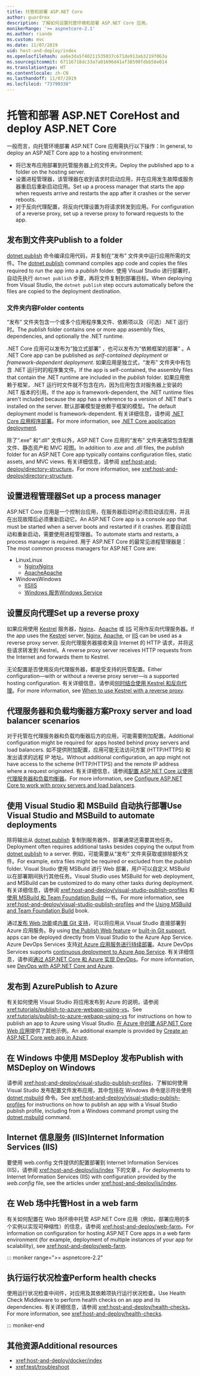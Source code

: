 ```yaml
---
title: 托管和部署 ASP.NET Core
author: guardrex
description: 了解如何设置托管环境和部署 ASP.NET Core 应用。
monikerRange: '>= aspnetcore-2.1'
ms.author: riande
ms.custom: mvc
ms.date: 11/07/2019
uid: host-and-deploy/index
ms.openlocfilehash: aa6e3da5f40211535037c671de913ab3219f063a
ms.sourcegitcommit: 67116718dc33a7a01696d41af38590fdbb58e014
ms.translationtype: HT
ms.contentlocale: zh-CN
ms.lasthandoff: 11/07/2019
ms.locfileid: "73799338"
---
```

# <a name="host-and-deploy-aspnet-core"></a><span data-ttu-id="f3b0f-103">托管和部署 ASP.NET Core</span><span class="sxs-lookup"><span data-stu-id="f3b0f-103">Host and deploy ASP.NET Core</span></span>

<span data-ttu-id="f3b0f-104">一般而言，向托管环境部署 ASP.NET Core 应用需执行以下操作：</span><span class="sxs-lookup"><span data-stu-id="f3b0f-104">In general, to deploy an ASP.NET Core app to a hosting environment:</span></span>

* <span data-ttu-id="f3b0f-105">将已发布应用部署到托管服务器上的文件夹。</span><span class="sxs-lookup"><span data-stu-id="f3b0f-105">Deploy the published app to a folder on the hosting server.</span></span>
* <span data-ttu-id="f3b0f-106">设置进程管理器，该管理器在收到请求时启动应用，并在应用发生故障或服务器重启后重新启动应用。</span><span class="sxs-lookup"><span data-stu-id="f3b0f-106">Set up a process manager that starts the app when requests arrive and restarts the app after it crashes or the server reboots.</span></span>
* <span data-ttu-id="f3b0f-107">对于反向代理配置，将反向代理设置为将请求转发到应用。</span><span class="sxs-lookup"><span data-stu-id="f3b0f-107">For configuration of a reverse proxy, set up a reverse proxy to forward requests to the app.</span></span>

## <a name="publish-to-a-folder"></a><span data-ttu-id="f3b0f-108">发布到文件夹</span><span class="sxs-lookup"><span data-stu-id="f3b0f-108">Publish to a folder</span></span>

<span data-ttu-id="f3b0f-109">[dotnet publish](/dotnet/core/tools/dotnet-publish) 命令编译应用代码，并复制在“发布”  文件夹中运行应用所需的文件。</span><span class="sxs-lookup"><span data-stu-id="f3b0f-109">The [dotnet publish](/dotnet/core/tools/dotnet-publish) command compiles app code and copies the files required to run the app into a *publish* folder.</span></span> <span data-ttu-id="f3b0f-110">使用 Visual Studio 进行部署时，自动先执行 `dotnet publish` 步骤，再将文件复制到部署目标。</span><span class="sxs-lookup"><span data-stu-id="f3b0f-110">When deploying from Visual Studio, the `dotnet publish` step occurs automatically before the files are copied to the deployment destination.</span></span>

### <a name="folder-contents"></a><span data-ttu-id="f3b0f-111">文件夹内容</span><span class="sxs-lookup"><span data-stu-id="f3b0f-111">Folder contents</span></span>

<span data-ttu-id="f3b0f-112">“发布”  文件夹包含一个或多个应用程序集文件、依赖项以及（可选）.NET 运行时。</span><span class="sxs-lookup"><span data-stu-id="f3b0f-112">The *publish* folder contains one or more app assembly files, dependencies, and optionally the .NET runtime.</span></span>

<span data-ttu-id="f3b0f-113">.NET Core 应用可以发布为“独立式部署”  ，也可以发布为“依赖框架的部署”  。</span><span class="sxs-lookup"><span data-stu-id="f3b0f-113">A .NET Core app can be published as *self-contained deployment* or *framework-dependent deployment*.</span></span> <span data-ttu-id="f3b0f-114">如果应用是独立式，“发布”  文件夹中有包含 .NET 运行时的程序集文件。</span><span class="sxs-lookup"><span data-stu-id="f3b0f-114">If the app is self-contained, the assembly files that contain the .NET runtime are included in the *publish* folder.</span></span> <span data-ttu-id="f3b0f-115">如果应用依赖于框架，.NET 运行时文件就不包含在内，因为应用包含对服务器上安装的 .NET 版本的引用。</span><span class="sxs-lookup"><span data-stu-id="f3b0f-115">If the app is framework-dependent, the .NET runtime files aren't included because the app has a reference to a version of .NET that's installed on the server.</span></span> <span data-ttu-id="f3b0f-116">默认部署模型是依赖于框架的模型。</span><span class="sxs-lookup"><span data-stu-id="f3b0f-116">The default deployment model is framework-dependent.</span></span> <span data-ttu-id="f3b0f-117">有关详细信息，请参阅 [.NET Core 应用程序部署](/dotnet/core/deploying/)。</span><span class="sxs-lookup"><span data-stu-id="f3b0f-117">For more information, see [.NET Core application deployment](/dotnet/core/deploying/).</span></span>

<span data-ttu-id="f3b0f-118">除了“.exe”  和“.dll”  文件以外，ASP.NET Core 应用的“发布”  文件夹通常包含配置文件、静态资产和 MVC 视图。</span><span class="sxs-lookup"><span data-stu-id="f3b0f-118">In addition to *.exe* and *.dll* files, the *publish* folder for an ASP.NET Core app typically contains configuration files, static assets, and MVC views.</span></span> <span data-ttu-id="f3b0f-119">有关详细信息，请参阅 <xref:host-and-deploy/directory-structure>。</span><span class="sxs-lookup"><span data-stu-id="f3b0f-119">For more information, see <xref:host-and-deploy/directory-structure>.</span></span>

## <a name="set-up-a-process-manager"></a><span data-ttu-id="f3b0f-120">设置进程管理器</span><span class="sxs-lookup"><span data-stu-id="f3b0f-120">Set up a process manager</span></span>

<span data-ttu-id="f3b0f-121">ASP.NET Core 应用是一个控制台应用，在服务器启动时必须启动该应用，并且在出现故障后必须重新启动它。</span><span class="sxs-lookup"><span data-stu-id="f3b0f-121">An ASP.NET Core app is a console app that must be started when a server boots and restarted if it crashes.</span></span> <span data-ttu-id="f3b0f-122">若要自动启动和重新启动，需要使用进程管理器。</span><span class="sxs-lookup"><span data-stu-id="f3b0f-122">To automate starts and restarts, a process manager is required.</span></span> <span data-ttu-id="f3b0f-123">用于 ASP.NET Core 的最常见进程管理器是：</span><span class="sxs-lookup"><span data-stu-id="f3b0f-123">The most common process managers for ASP.NET Core are:</span></span>

* <span data-ttu-id="f3b0f-124">Linux</span><span class="sxs-lookup"><span data-stu-id="f3b0f-124">Linux</span></span>
  * [<span data-ttu-id="f3b0f-125">Nginx</span><span class="sxs-lookup"><span data-stu-id="f3b0f-125">Nginx</span></span>](xref:host-and-deploy/linux-nginx)
  * [<span data-ttu-id="f3b0f-126">Apache</span><span class="sxs-lookup"><span data-stu-id="f3b0f-126">Apache</span></span>](xref:host-and-deploy/linux-apache)
* <span data-ttu-id="f3b0f-127">Windows</span><span class="sxs-lookup"><span data-stu-id="f3b0f-127">Windows</span></span>
  * [<span data-ttu-id="f3b0f-128">IIS</span><span class="sxs-lookup"><span data-stu-id="f3b0f-128">IIS</span></span>](xref:host-and-deploy/iis/index)
  * [<span data-ttu-id="f3b0f-129">Windows 服务</span><span class="sxs-lookup"><span data-stu-id="f3b0f-129">Windows Service</span></span>](xref:host-and-deploy/windows-service)

## <a name="set-up-a-reverse-proxy"></a><span data-ttu-id="f3b0f-130">设置反向代理</span><span class="sxs-lookup"><span data-stu-id="f3b0f-130">Set up a reverse proxy</span></span>

<span data-ttu-id="f3b0f-131">如果应用使用 [Kestrel](xref:fundamentals/servers/kestrel) 服务器，[Nginx](xref:host-and-deploy/linux-nginx)、[Apache](xref:host-and-deploy/linux-apache) 或 [IIS](xref:host-and-deploy/iis/index) 可用作反向代理服务器。</span><span class="sxs-lookup"><span data-stu-id="f3b0f-131">If the app uses the [Kestrel](xref:fundamentals/servers/kestrel) server, [Nginx](xref:host-and-deploy/linux-nginx), [Apache](xref:host-and-deploy/linux-apache), or [IIS](xref:host-and-deploy/iis/index) can be used as a reverse proxy server.</span></span> <span data-ttu-id="f3b0f-132">反向代理服务器接收来自 Internet 的 HTTP 请求，并将这些请求转发到 Kestrel。</span><span class="sxs-lookup"><span data-stu-id="f3b0f-132">A reverse proxy server receives HTTP requests from the Internet and forwards them to Kestrel.</span></span>

<span data-ttu-id="f3b0f-133">无论配置是否使用反向代理服务器，都是受支持的托管配置。</span><span class="sxs-lookup"><span data-stu-id="f3b0f-133">Either configuration&mdash;with or without a reverse proxy server&mdash;is a supported hosting configuration.</span></span> <span data-ttu-id="f3b0f-134">有关详细信息，请参阅[何时结合使用 Kestrel 和反向代理](xref:fundamentals/servers/kestrel#when-to-use-kestrel-with-a-reverse-proxy)。</span><span class="sxs-lookup"><span data-stu-id="f3b0f-134">For more information, see [When to use Kestrel with a reverse proxy](xref:fundamentals/servers/kestrel#when-to-use-kestrel-with-a-reverse-proxy).</span></span>

## <a name="proxy-server-and-load-balancer-scenarios"></a><span data-ttu-id="f3b0f-135">代理服务器和负载均衡器方案</span><span class="sxs-lookup"><span data-stu-id="f3b0f-135">Proxy server and load balancer scenarios</span></span>

<span data-ttu-id="f3b0f-136">对于托管在代理服务器和负载均衡器后方的应用，可能需要附加配置。</span><span class="sxs-lookup"><span data-stu-id="f3b0f-136">Additional configuration might be required for apps hosted behind proxy servers and load balancers.</span></span> <span data-ttu-id="f3b0f-137">如不提供附加配置，应用可能无法访问方案 (HTTP/HTTPS) 和发出请求的远程 IP 地址。</span><span class="sxs-lookup"><span data-stu-id="f3b0f-137">Without additional configuration, an app might not have access to the scheme (HTTP/HTTPS) and the remote IP address where a request originated.</span></span> <span data-ttu-id="f3b0f-138">有关详细信息，请参阅[配置 ASP.NET Core 以使用代理服务器和负载均衡器](xref:host-and-deploy/proxy-load-balancer)。</span><span class="sxs-lookup"><span data-stu-id="f3b0f-138">For more information, see [Configure ASP.NET Core to work with proxy servers and load balancers](xref:host-and-deploy/proxy-load-balancer).</span></span>

## <a name="use-visual-studio-and-msbuild-to-automate-deployments"></a><span data-ttu-id="f3b0f-139">使用 Visual Studio 和 MSBuild 自动执行部署</span><span class="sxs-lookup"><span data-stu-id="f3b0f-139">Use Visual Studio and MSBuild to automate deployments</span></span>

<span data-ttu-id="f3b0f-140">除将输出从 [dotnet publish](/dotnet/core/tools/dotnet-publish) 复制到服务器外，部署通常还需要其他任务。</span><span class="sxs-lookup"><span data-stu-id="f3b0f-140">Deployment often requires additional tasks besides copying the output from [dotnet publish](/dotnet/core/tools/dotnet-publish) to a server.</span></span> <span data-ttu-id="f3b0f-141">例如，可能需要从“发布”  文件夹获取或排除额外文件。</span><span class="sxs-lookup"><span data-stu-id="f3b0f-141">For example, extra files might be required or excluded from the *publish* folder.</span></span> <span data-ttu-id="f3b0f-142">Visual Studio 使用 MSBuild 进行 Web 部署，用户可以自定义 MSBuild 以在部署期间执行其他任务。</span><span class="sxs-lookup"><span data-stu-id="f3b0f-142">Visual Studio uses MSBuild for web deployment, and MSBuild can be customized to do many other tasks during deployment.</span></span> <span data-ttu-id="f3b0f-143">有关详细信息，请参阅 <xref:host-and-deploy/visual-studio-publish-profiles> 和[使用 MSBuild 和 Team Foundation Build](http://msbuildbook.com/) 一书。</span><span class="sxs-lookup"><span data-stu-id="f3b0f-143">For more information, see <xref:host-and-deploy/visual-studio-publish-profiles> and the [Using MSBuild and Team Foundation Build](http://msbuildbook.com/) book.</span></span>

<span data-ttu-id="f3b0f-144">通过[发布 Web 功能](xref:tutorials/publish-to-azure-webapp-using-vs)或[内置 Git 支持](xref:host-and-deploy/azure-apps/azure-continuous-deployment)，可以将应用从 Visual Studio 直接部署到 Azure 应用服务。</span><span class="sxs-lookup"><span data-stu-id="f3b0f-144">By using [the Publish Web feature](xref:tutorials/publish-to-azure-webapp-using-vs) or [built-in Git support](xref:host-and-deploy/azure-apps/azure-continuous-deployment), apps can be deployed directly from Visual Studio to the Azure App Service.</span></span> <span data-ttu-id="f3b0f-145">Azure DevOps Services 支持[对 Azure 应用服务进行持续部署](/azure/devops/pipelines/targets/webapp)。</span><span class="sxs-lookup"><span data-stu-id="f3b0f-145">Azure DevOps Services supports [continuous deployment to Azure App Service](/azure/devops/pipelines/targets/webapp).</span></span> <span data-ttu-id="f3b0f-146">有关详细信息，请参阅[通过 ASP.NET Core 和 Azure 实现 DevOps](xref:azure/devops/index)。</span><span class="sxs-lookup"><span data-stu-id="f3b0f-146">For more information, see [DevOps with ASP.NET Core and Azure](xref:azure/devops/index).</span></span>

## <a name="publish-to-azure"></a><span data-ttu-id="f3b0f-147">发布到 Azure</span><span class="sxs-lookup"><span data-stu-id="f3b0f-147">Publish to Azure</span></span>

<span data-ttu-id="f3b0f-148">有关如何使用 Visual Studio 将应用发布到 Azure 的说明，请参阅 <xref:tutorials/publish-to-azure-webapp-using-vs>。</span><span class="sxs-lookup"><span data-stu-id="f3b0f-148">See <xref:tutorials/publish-to-azure-webapp-using-vs> for instructions on how to publish an app to Azure using Visual Studio.</span></span> <span data-ttu-id="f3b0f-149">[在 Azure 中创建 ASP.NET Core Web 应用](/azure/app-service/app-service-web-get-started-dotnet)提供了其他示例。</span><span class="sxs-lookup"><span data-stu-id="f3b0f-149">An additional example is provided by [Create an ASP.NET Core web app in Azure](/azure/app-service/app-service-web-get-started-dotnet).</span></span>

## <a name="publish-with-msdeploy-on-windows"></a><span data-ttu-id="f3b0f-150">在 Windows 中使用 MSDeploy 发布</span><span class="sxs-lookup"><span data-stu-id="f3b0f-150">Publish with MSDeploy on Windows</span></span>

<span data-ttu-id="f3b0f-151">请参阅 <xref:host-and-deploy/visual-studio-publish-profiles>，了解如何使用 Visual Studio 发布配置文件发布应用，其中包括在 Windows 命令提示符处使用 [dotnet msbuild](/dotnet/core/tools/dotnet-msbuild) 命令。</span><span class="sxs-lookup"><span data-stu-id="f3b0f-151">See <xref:host-and-deploy/visual-studio-publish-profiles> for instructions on how to publish an app with a Visual Studio publish profile, including from a Windows command prompt using the [dotnet msbuild](/dotnet/core/tools/dotnet-msbuild) command.</span></span>

## <a name="internet-information-services-iis"></a><span data-ttu-id="f3b0f-152">Internet 信息服务 (IIS)</span><span class="sxs-lookup"><span data-stu-id="f3b0f-152">Internet Information Services (IIS)</span></span>

<span data-ttu-id="f3b0f-153">要使用 web.config 文件提供的配置部署到 Internet Information Services (IIS)，请参阅 <xref:host-and-deploy/iis/index> 下的文章  。</span><span class="sxs-lookup"><span data-stu-id="f3b0f-153">For deployments to Internet Information Services (IIS) with configuration provided by the *web.config* file, see the articles under <xref:host-and-deploy/iis/index>.</span></span>

## <a name="host-in-a-web-farm"></a><span data-ttu-id="f3b0f-154">在 Web 场中托管</span><span class="sxs-lookup"><span data-stu-id="f3b0f-154">Host in a web farm</span></span>

<span data-ttu-id="f3b0f-155">有关如何配置在 Web 场环境中托管 ASP.NET Core 应用（例如，部署应用的多个实例以实现可伸缩性）的信息，请参阅 <xref:host-and-deploy/web-farm>。</span><span class="sxs-lookup"><span data-stu-id="f3b0f-155">For information on configuration for hosting ASP.NET Core apps in a web farm environment (for example, deployment of multiple instances of your app for scalability), see <xref:host-and-deploy/web-farm>.</span></span>

::: moniker range=">= aspnetcore-2.2"

## <a name="perform-health-checks"></a><span data-ttu-id="f3b0f-156">执行运行状况检查</span><span class="sxs-lookup"><span data-stu-id="f3b0f-156">Perform health checks</span></span>

<span data-ttu-id="f3b0f-157">使用运行状况检查中间件，对应用及其依赖项执行运行状况检查。</span><span class="sxs-lookup"><span data-stu-id="f3b0f-157">Use Health Check Middleware to perform health checks on an app and its dependencies.</span></span> <span data-ttu-id="f3b0f-158">有关详细信息，请参阅 <xref:host-and-deploy/health-checks>。</span><span class="sxs-lookup"><span data-stu-id="f3b0f-158">For more information, see <xref:host-and-deploy/health-checks>.</span></span>

::: moniker-end

## <a name="additional-resources"></a><span data-ttu-id="f3b0f-159">其他资源</span><span class="sxs-lookup"><span data-stu-id="f3b0f-159">Additional resources</span></span>

* <xref:host-and-deploy/docker/index>
* <xref:test/troubleshoot>
